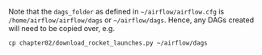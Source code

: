 Note that the `dags_folder` as defined in `~/airflow/airflow.cfg` is `/home/airflow/airflow/dags` or `~/airflow/dags`. Hence, any DAGs created will need to be copied over, e.g.
```
cp chapter02/download_rocket_launches.py ~/airflow/dags
```